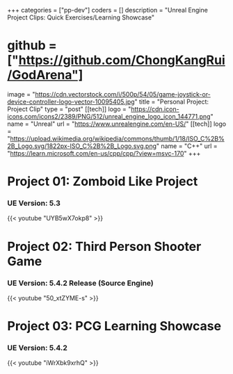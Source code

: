 +++
categories = ["pp-dev"]
coders = []
description = "Unreal Engine Project Clips: Quick Exercises/Learning Showcase"
# github = ["https://github.com/ChongKangRui/GodArena"]
image = "https://cdn.vectorstock.com/i/500p/54/05/game-joystick-or-device-controller-logo-vector-10095405.jpg"
title = "Personal Project: Project Clip"
type = "post"
[[tech]]
logo = "https://cdn.icon-icons.com/icons2/2389/PNG/512/unreal_engine_logo_icon_144771.png"
name = "Unreal"
url = "https://www.unrealengine.com/en-US/"
[[tech]]
logo = "https://upload.wikimedia.org/wikipedia/commons/thumb/1/18/ISO_C%2B%2B_Logo.svg/1822px-ISO_C%2B%2B_Logo.svg.png"
name = "C++"
url = "https://learn.microsoft.com/en-us/cpp/cpp/?view=msvc-170"
+++

# Project 01: Zomboid Like Project 
### UE Version: 5.3 

{{< youtube "UYB5wX7okp8" >}}

# Project 02: Third Person Shooter Game
### UE Version: 5.4.2 Release (Source Engine) 

{{< youtube "50_xtZYME-s" >}}

# Project 03: PCG Learning Showcase
### UE Version: 5.4.2

{{< youtube "iWrXbk9xrhQ" >}}


